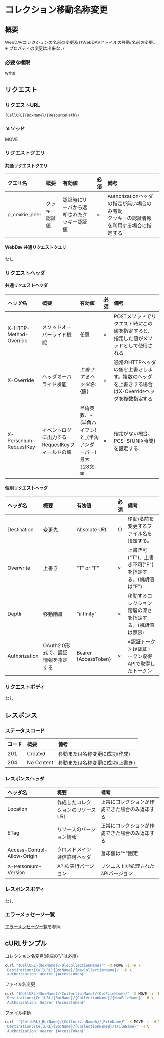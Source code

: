 # コレクション移動名称変更
## 概要
WebDAVコレクションの名前の変更及びWebDAVファイルの移動/名前の変更。  
※ プロパティの変更は出来ない
### 必要な権限
write

## リクエスト
### リクエストURL
```
{CellURL}{BoxName}/{ResourcePath}/
```
### メソッド
MOVE
### リクエストクエリ
#### 共通リクエストクエリ
|クエリ名|概要|有効値|必須|備考|
|:--|:--|:--|:--|:--|
|p_cookie_peer|クッキー認証値|認証時にサーバから返却されたクッキー認証値|×|Authorizationヘッダの指定が無い場合のみ有効<br>クッキーの認証情報を利用する場合に指定する|
#### WebDav 共通リクエストクエリ
なし
### リクエストヘッダ
#### 共通リクエストヘッダ
|ヘッダ名|概要|有効値|必須|備考|
|:--|:--|:--|:--|:--|
|X-HTTP-Method-Override|メソッドオーバーライド機能|任意|×|POSTメソッドでリクエスト時にこの値を指定すると、指定した値がメソッドとして使用される|
|X-Override|ヘッダオーバライド機能|${上書きするヘッダ名}:${値}|×|通常のHTTPヘッダの値を上書きします。複数のヘッダを上書きする場合はX-Overrideヘッダを複数指定する|
|X-Personium-RequestKey|イベントログに出力するRequestKeyフィールドの値|半角英数、-(半角ハイフン)と_(半角アンダーバー)<br>最大128文字|×|指定がない場合、PCS-${UNIX時間}を設定する|
#### 個別リクエストヘッダ
|ヘッダ名|概要|有効値|必須|備考|
|:--|:--|:--|:--|:--|
|Destination|変更先|Absolute URI|○|移動/名前を変更するファイル名を指定する。|
|Overwrite|上書き|"T" or "F"|×|上書き可("T")、上書き不可("F")を指定する。(初期値は"F")|
|Depth|移動階層|"infinity"|×|移動するコレクション階層の深さを指定する。(初期値は無限)|
|Authorization|OAuth2.0形式で、認証情報を指定する|Bearer {AccessToken}|×|※認証トークンは認証トークン取得APIで取得したトークン|
### リクエストボディ
なし

## レスポンス
### ステータスコード
|コード|概要|備考|
|:--|:--|:--|
|201|Created|移動または名称変更に成功(作成)|
|204|No Content|移動または名称変更に成功(上書き)|
### レスポンスヘッダ
|ヘッダ名|概要|備考|
|:--|:--|:--|
|Location|作成したコレクションのリソースURL|正常にコレクションが作成できた場合のみ返却する|
|ETag|リソースのバージョン情報|正常にコレクションが作成できた場合のみ返却する|
|Access-Control-Allow-Origin|クロスドメイン通信許可ヘッダ|返却値は"*"固定|
|X-Personium-Version|APIの実行バージョン|リクエストが処理されたAPIバージョン|

### レスポンスボディ
なし
### エラーメッセージ一覧
[エラーメッセージ一覧](004_Error_Messages.md)を参照


## cURLサンプル

コレクション名変更(終端の"/"は必須)
```sh
curl "{CellURL}{BoxName}/{OldCollectionName}/" -X MOVE -i -H \
'Destination:{CellURL}{BoxName}/{NewCollectionName}/' -H \
'Authorization: Bearer {AccessToken}'
```

ファイル名変更
```sh
curl "{CellURL}{BoxName}/{CollectionName}/{OldFileName}/" -X MOVE -i -H \
'Destination:{CellURL}{BoxName}/{CollectionName}/{NewFileName}' -H \
'Authorization: Bearer {AccessToken}'
```

ファイル移動
```sh
curl  "{CellURL}{BoxName}/{CollectionNameA}/{FileName}" -X MOVE -i -H \
'Destination:{CellURL}{BoxName}/{CollectionNameB}/{FileName}' -H \
'Authorization: Bearer {AccessToken}'
```


